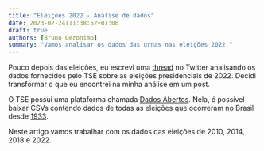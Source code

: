 ```yaml
---
title: "Eleições 2022 - Análise de dados"
date: 2023-02-24T11:38:52+01:00
draft: true
authors: [Bruno Geronimo]
summary: "Vamos analisar os dados das urnas nas eleições 2022."
---
```


Pouco depois das eleições, eu escrevi uma [thread][tweet] no Twitter analisando os dados fornecidos pelo TSE sobre
as eleições presidenciais de 2022. Decidi transformar o que eu encontrei na minha análise em um post.

O TSE possui uma plataforma chamada [Dados Abertos][dados_abertos]. Nela, é possível baixar CSVs contendo dados de
todas as eleições que ocorreram no Brasil desde [1933](https://dadosabertos.tse.jus.br/dataset/?_tags_limit=0&tags=Ano+1933).

Neste artigo vamos trabalhar com os dados das eleições de 2010, 2014, 2018 e 2022.




[tweet]: <https://twitter.com/BrunoGeronimo/status/1589220721280323588>
[dados_abertos]: <https://dadosabertos.tse.jus.br/>
